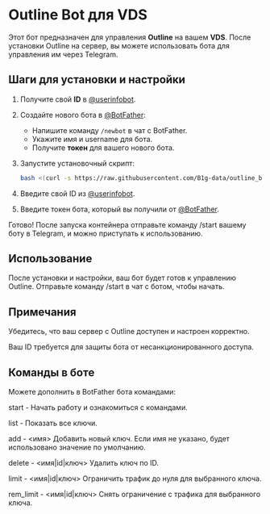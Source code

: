 # Outline Bot для VDS

Этот бот предназначен для управления **Outline** на вашем **VDS**. После установки Outline на сервер, вы можете использовать бота для управления им через Telegram.

## Шаги для установки и настройки

1. Получите свой **ID** в [@userinfobot](https://t.me/userinfobot).
   
2. Создайте нового бота в [@BotFather](https://t.me/BotFather):
   - Напишите команду `/newbot` в чат с BotFather.
   - Укажите имя и username для бота.
   - Получите **токен** для вашего нового бота.

3. Запустите установочный скрипт:
   ```bash
   bash <(curl -s https://raw.githubusercontent.com/B1g-data/outline_bot/refs/heads/main/install_and_run.sh)
4. Введите свой ID из [@userinfobot](https://t.me/userinfobot).

5. Введите токен бота, который вы получили от [@BotFather](https://t.me/BotFather).

Готово! После запуска контейнера отправьте команду /start вашему боту в Telegram, и можно приступать к использованию.

## Использование
После установки и настройки, ваш бот будет готов к управлению Outline. Отправьте команду /start в чат с ботом, чтобы начать.

## Примечания
Убедитесь, что ваш сервер с Outline доступен и настроен корректно.

Ваш ID требуется для защиты бота от несанкционированного доступа.

## Команды в боте
Можете дополнить в BotFather бота командами:

   start - Начать работу и ознакомиться с командами.
   
   list - Показать все ключи.
   
   add - <имя> Добавить новый ключ. Если имя не указано, будет использовано значение по умолчанию.
   
   delete - <имя|id|ключ> Удалить ключ по ID.
   
   limit - <имя|id|ключ>  Ограничить трафик до нуля для выбранного ключа.
   
   rem_limit - <имя|id|ключ>  Снять ограничение с трафика для выбранного ключа.

